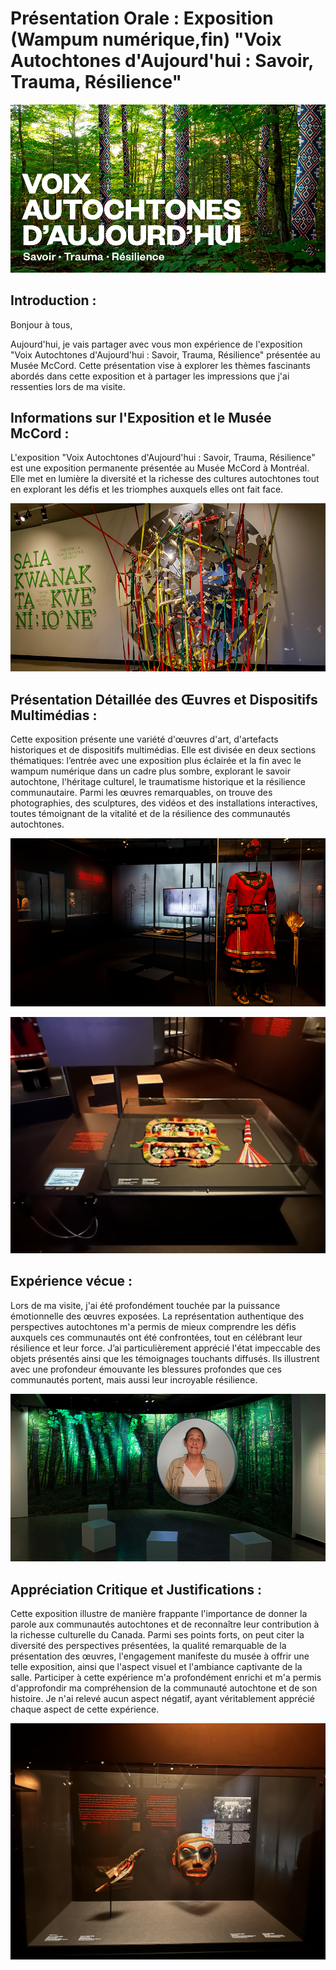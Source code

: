 # Présentation Orale : Exposition (Wampum numérique,fin) "Voix Autochtones d'Aujourd'hui : Savoir, Trauma, Résilience"

![photo](mccord_expositions_voix-autochtones_900x480_fr.jpg)

## Introduction : 

Bonjour à tous,

Aujourd'hui, je vais partager avec vous mon expérience de l'exposition "Voix Autochtones d'Aujourd'hui : Savoir, Trauma, Résilience" présentée au Musée McCord. Cette présentation vise à explorer les thèmes fascinants abordés dans cette exposition et à partager les impressions que j'ai ressenties lors de ma visite.

## Informations sur l'Exposition et le Musée McCord : 
L'exposition "Voix Autochtones d'Aujourd'hui : Savoir, Trauma, Résilience" est une exposition permanente présentée au Musée McCord à Montréal. Elle met en lumière la diversité et la richesse des cultures autochtones tout en explorant les défis et les triomphes auxquels elles ont fait face.

![photo](mccord_exposition_voix-autochtones-aujourdhui_installation_16_900x480.jpg)

## Présentation Détaillée des Œuvres et Dispositifs Multimédias : 

Cette exposition présente une variété d'œuvres d'art, d'artefacts historiques et de dispositifs multimédias. Elle est divisée en deux sections thématiques: l’entrée avec une exposition plus éclairée et la fin avec le wampum numérique dans un cadre plus sombre, explorant le savoir autochtone, l'héritage culturel, le traumatisme historique et la résilience communautaire. Parmi les œuvres remarquables, on trouve des photographies, des sculptures, des vidéos et des installations interactives, toutes témoignant de la vitalité et de la résilience des communautés autochtones.

![photo](mccord_exposition_voix-autochtones-aujourdhui_installation_13_900x480.jpg)

![photo](IMG_0737.jpeg)

## Expérience vécue : 

Lors de ma visite, j'ai été profondément touchée par la puissance émotionnelle des œuvres exposées. La représentation authentique des perspectives autochtones m'a permis de mieux comprendre les défis auxquels ces communautés ont été confrontées, tout en célébrant leur résilience et leur force. J’ai particulièrement apprécié l'état impeccable des objets présentés ainsi que les témoignages touchants diffusés. Ils illustrent avec une profondeur émouvante les blessures profondes que ces communautés portent, mais aussi leur incroyable résilience.

![photo](mccord_exposition_voix-autochtones-aujourdhui_installation_21_900x480.jpg)

## Appréciation Critique et Justifications :

Cette exposition illustre de manière frappante l'importance de donner la parole aux communautés autochtones et de reconnaître leur contribution à la richesse culturelle du Canada. Parmi ses points forts, on peut citer la diversité des perspectives présentées, la qualité remarquable de la présentation des œuvres, l'engagement manifeste du musée à offrir une telle exposition, ainsi que l'aspect visuel et l'ambiance captivante de la salle. Participer à cette expérience m'a profondément enrichi et m'a permis d'approfondir ma compréhension de la communauté autochtone et de son histoire. Je n'ai relevé aucun aspect négatif, ayant véritablement apprécié chaque aspect de cette expérience.

![photo](IMG_0755.jpeg)


